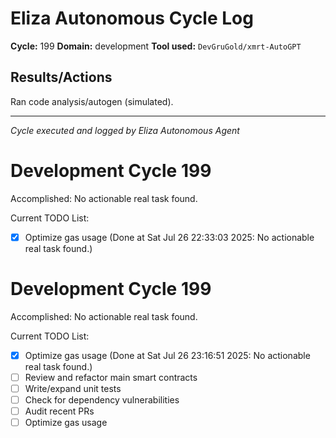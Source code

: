 # Eliza Autonomous Cycle Log

**Cycle:** 199
**Domain:** development
**Tool used:** `DevGruGold/xmrt-AutoGPT`

## Results/Actions
Ran code analysis/autogen (simulated).

---
*Cycle executed and logged by Eliza Autonomous Agent*

# Development Cycle 199

Accomplished: No actionable real task found.

Current TODO List:

- [x] Optimize gas usage  (Done at Sat Jul 26 22:33:03 2025: No actionable real task found.)

# Development Cycle 199

Accomplished: No actionable real task found.

Current TODO List:

- [x] Optimize gas usage  (Done at Sat Jul 26 23:16:51 2025: No actionable real task found.)
- [ ] Review and refactor main smart contracts
- [ ] Write/expand unit tests
- [ ] Check for dependency vulnerabilities
- [ ] Audit recent PRs
- [ ] Optimize gas usage